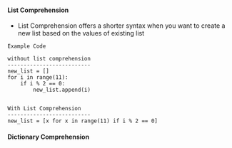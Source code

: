 #### List Comprehension

- List Comprehension offers a shorter syntax when you want to create a new list based on the values of existing list

```
Example Code

without list comprehension
--------------------------
new_list = []
for i in range(11):
    if i % 2 == 0:
        new_list.append(i)


With List Comprehension
--------------------------
new_list = [x for x in range(11) if i % 2 == 0]
```

#### Dictionary Comprehension
